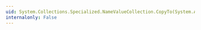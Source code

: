 ```yaml
---
uid: System.Collections.Specialized.NameValueCollection.CopyTo(System.Array,System.Int32)
internalonly: False
---
```

